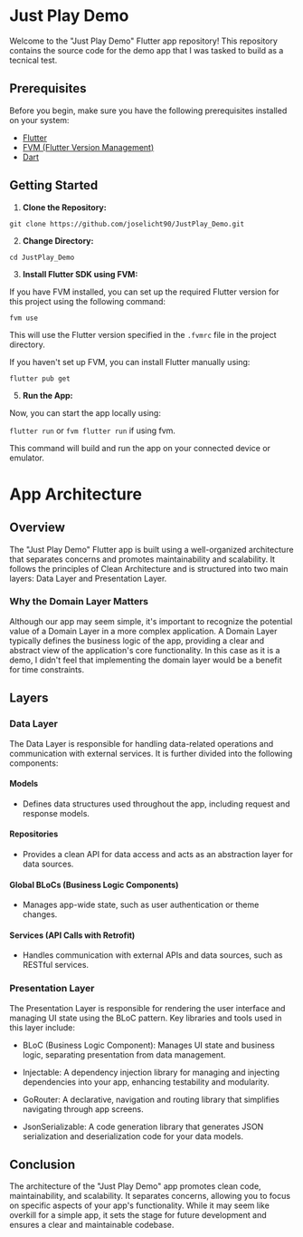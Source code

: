 # Just Play Demo

Welcome to the "Just Play Demo" Flutter app repository! This repository contains the source code for the demo app that I was tasked to build as a tecnical test.
## Prerequisites

Before you begin, make sure you have the following prerequisites installed on your system:

- [Flutter](https://flutter.dev/)
- [FVM (Flutter Version Management)](https://github.com/leoafarias/fvm)
- [Dart](https://dart.dev/)

## Getting Started

1. **Clone the Repository:**

```git clone https://github.com/joselicht90/JustPlay_Demo.git```

2. **Change Directory:**

```cd JustPlay_Demo```

3. **Install Flutter SDK using FVM:**

If you have FVM installed, you can set up the required Flutter version for this project using the following command: 

```fvm use```

This will use the Flutter version specified in the `.fvmrc` file in the project directory.

If you haven't set up FVM, you can install Flutter manually using:

```flutter pub get```

5. **Run the App:**

Now, you can start the app locally using:

```flutter run``` or ```fvm flutter run``` if using fvm.

This command will build and run the app on your connected device or emulator.

# App Architecture

## Overview

The "Just Play Demo" Flutter app is built using a well-organized architecture that separates concerns and promotes maintainability and scalability. It follows the principles of Clean Architecture and is structured into two main layers: Data Layer and Presentation Layer.

### Why the Domain Layer Matters

Although our app may seem simple, it's important to recognize the potential value of a Domain Layer in a more complex application. A Domain Layer typically defines the business logic of the app, providing a clear and abstract view of the application's core functionality. In this case as it is a demo, I didn't feel that implementing the domain layer would be a benefit for time constraints.

## Layers

### Data Layer

The Data Layer is responsible for handling data-related operations and communication with external services. It is further divided into the following components:

#### Models

- Defines data structures used throughout the app, including request and response models.

#### Repositories

- Provides a clean API for data access and acts as an abstraction layer for data sources.

#### Global BLoCs (Business Logic Components)

- Manages app-wide state, such as user authentication or theme changes.

#### Services (API Calls with Retrofit)

- Handles communication with external APIs and data sources, such as RESTful services.

### Presentation Layer

The Presentation Layer is responsible for rendering the user interface and managing UI state using the BLoC pattern. Key libraries and tools used in this layer include:

- BLoC (Business Logic Component): Manages UI state and business logic, separating presentation from data management.

- Injectable: A dependency injection library for managing and injecting dependencies into your app, enhancing testability and modularity.

- GoRouter: A declarative, navigation and routing library that simplifies navigating through app screens.

- JsonSerializable: A code generation library that generates JSON serialization and deserialization code for your data models.

## Conclusion

The architecture of the "Just Play Demo" app promotes clean code, maintainability, and scalability. It separates concerns, allowing you to focus on specific aspects of your app's functionality. While it may seem like overkill for a simple app, it sets the stage for future development and ensures a clear and maintainable codebase.

   
